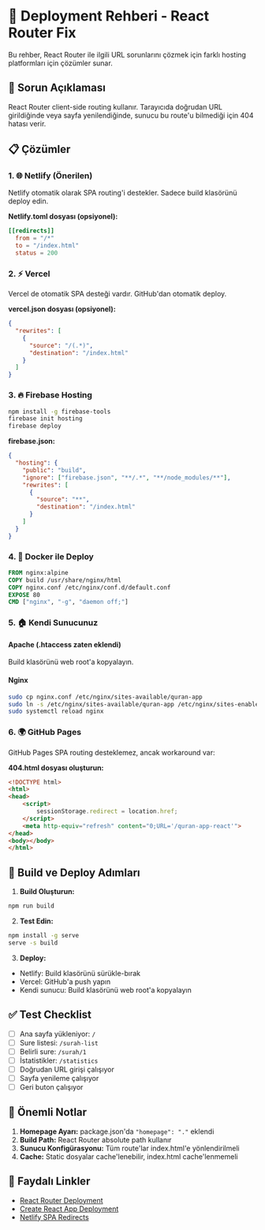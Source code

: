 # 🚀 Deployment Rehberi - React Router Fix

Bu rehber, React Router ile ilgili URL sorunlarını çözmek için farklı hosting platformları için çözümler sunar.

## 🔧 Sorun Açıklaması
React Router client-side routing kullanır. Tarayıcıda doğrudan URL girildiğinde veya sayfa yenilendiğinde, sunucu bu route'u bilmediği için 404 hatası verir.

## 📋 Çözümler

### 1. 🌐 **Netlify (Önerilen)**
Netlify otomatik olarak SPA routing'i destekler. Sadece build klasörünü deploy edin.

**Netlify.toml dosyası (opsiyonel):**
```toml
[[redirects]]
  from = "/*"
  to = "/index.html"
  status = 200
```

### 2. ⚡ **Vercel**
Vercel de otomatik SPA desteği vardır. GitHub'dan otomatik deploy.

**vercel.json dosyası (opsiyonel):**
```json
{
  "rewrites": [
    {
      "source": "/(.*)",
      "destination": "/index.html"
    }
  ]
}
```

### 3. 🔥 **Firebase Hosting**
```bash
npm install -g firebase-tools
firebase init hosting
firebase deploy
```

**firebase.json:**
```json
{
  "hosting": {
    "public": "build",
    "ignore": ["firebase.json", "**/.*", "**/node_modules/**"],
    "rewrites": [
      {
        "source": "**",
        "destination": "/index.html"
      }
    ]
  }
}
```

### 4. 🐳 **Docker ile Deploy**
```dockerfile
FROM nginx:alpine
COPY build /usr/share/nginx/html
COPY nginx.conf /etc/nginx/conf.d/default.conf
EXPOSE 80
CMD ["nginx", "-g", "daemon off;"]
```

### 5. 🏠 **Kendi Sunucunuz**

#### Apache (.htaccess zaten eklendi)
Build klasörünü web root'a kopyalayın.

#### Nginx
```bash
sudo cp nginx.conf /etc/nginx/sites-available/quran-app
sudo ln -s /etc/nginx/sites-available/quran-app /etc/nginx/sites-enabled/
sudo systemctl reload nginx
```

### 6. 🌍 **GitHub Pages**
GitHub Pages SPA routing desteklemez, ancak workaround var:

**404.html dosyası oluşturun:**
```html
<!DOCTYPE html>
<html>
<head>
    <script>
        sessionStorage.redirect = location.href;
    </script>
    <meta http-equiv="refresh" content="0;URL='/quran-app-react'">
</head>
<body></body>
</html>
```

## 🔨 Build ve Deploy Adımları

1. **Build Oluşturun:**
```bash
npm run build
```

2. **Test Edin:**
```bash
npm install -g serve
serve -s build
```

3. **Deploy:**
- Netlify: Build klasörünü sürükle-bırak
- Vercel: GitHub'a push yapın
- Kendi sunucu: Build klasörünü web root'a kopyalayın

## ✅ Test Checklist

- [ ] Ana sayfa yükleniyor: `/`
- [ ] Sure listesi: `/surah-list`
- [ ] Belirli sure: `/surah/1`
- [ ] İstatistikler: `/statistics`
- [ ] Doğrudan URL girişi çalışıyor
- [ ] Sayfa yenileme çalışıyor
- [ ] Geri buton çalışıyor

## 🚨 Önemli Notlar

1. **Homepage Ayarı:** package.json'da `"homepage": "."` eklendi
2. **Build Path:** React Router absolute path kullanır
3. **Sunucu Konfigürasyonu:** Tüm route'lar index.html'e yönlendirilmeli
4. **Cache:** Static dosyalar cache'lenebilir, index.html cache'lenmemeli

## 🔗 Faydalı Linkler

- [React Router Deployment](https://reactrouter.com/web/guides/deployment)
- [Create React App Deployment](https://create-react-app.dev/docs/deployment/)
- [Netlify SPA Redirects](https://docs.netlify.com/routing/redirects/redirect-options/#history-pushstate-and-single-page-apps)
